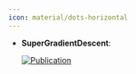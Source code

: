 ```yaml
---
icon: material/dots-horizontal
---
```





- **SuperGradientDescent**:   

    [![Publication](https://img.shields.io/badge/Publication-Citations:0-blue?style=for-the-badge&logo=bookstack)](https://export.arxiv.org/abs/2410.19706) 


